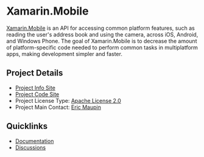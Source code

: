 # Xamarin.Mobile

[Xamarin.Mobile](https://components.xamarin.com/view/xamarin.mobile) is an API for accessing common platform features, such as reading the user's address book and using the camera, across iOS, Android, and Windows Phone. The goal of Xamarin.Mobile is to decrease the amount of platform-specific code needed to perform common tasks in multiplatform apps, making development simpler and faster.

## Project Details
* [Project Info Site](https://github.com/xamarin/Xamarin.Mobile) 
* [Project Code Site](https://github.com/xamarin/Xamarin.Mobile) 
* Project License Type: [Apache License 2.0](https://github.com/xamarin/Xamarin.Mobile/blob/master/LICENSE.md)
* Project Main Contact: [Eric Maupin](https://github.com/ermau) 

## Quicklinks

* [Documentation](https://github.com/xamarin/Xamarin.Mobile/blob/master/GettingStarted.md) 
* [Discussions](https://github.com/xamarin/Xamarin.Mobile/issues)